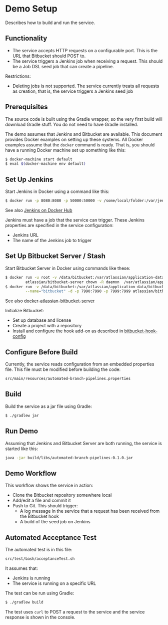 # Demo Setup

Describes how to build and run the service.


## Functionality
* The service accepts HTTP requests on a configurable port. This is the URL that
  Bitbucket should POST to.
* The service triggers a Jenkins job when receiving a request. This should be a Job DSL
  seed job that can create a pipeline.

Restrictions:
* Deleting jobs is not supported. The service currently treats all requests as creation,
  that is, the service triggers a Jenkins seed job


## Prerequisites
The source code is built using the Gradle wrapper, so the very first build will download
Gradle stuff. You do not need to have Gradle installed.

The demo assumes that Jenkins and Bitbucket are available. This document provides Docker
examples on setting up these systems. All Docker examples assume that the `docker` command
is ready. That is, you should have a running Docker machine set up something like this:

```sh
$ docker-machine start default
$ eval $(docker-machine env default)
```

## Set Up Jenkins
Start Jenkins in Docker using a command like this:

```sh
$ docker run -p 8080:8080 -p 50000:50000 -v /some/local/folder:/var/jenkins_home jenkins
```

See also [Jenkins on Docker Hub](https://hub.docker.com/_/jenkins/)

Jenkins must have a job that the service can trigger.
These Jenkins properties are specified in the service configuration:

* Jenkins URL
* The name of the Jenkins job to trigger


## Set Up Bitbucket Server / Stash
Start Bitbucket Server in Docker using commands like these:

```sh
$ docker run -u root -v /data/bitbucket:/var/atlassian/application-data/bitbucket \
         atlassian/bitbucket-server chown -R daemon  /var/atlassian/application-data/bitbucket
$ docker run -v /data/bitbucket:/var/atlassian/application-data/bitbucket \
         --name="bitbucket" -d -p 7990:7990 -p 7999:7999 atlassian/bitbucket-server
```

See also [docker-atlassian-bitbucket-server](https://bitbucket.org/atlassian/docker-atlassian-bitbucket-server)

Initialize Bitbucket:
* Set up database and license
* Create a project with a repository
* Install and configure the hook add-on as described in [bitbucket-hook-config](bitbucket-hook-config.md)


## Configure Before Build
Currently, the service reads configuration from an embedded properties file.
This file must be modified before building the code:

```sh
src/main/resources/automated-branch-pipelines.properties
```

## Build
Build the service as a jar file using Gradle:

```sh
$ ./gradlew jar
```

## Run Demo
Assuming that Jenkins and Bitbucket Server are both running, the service is started like
this:

```sh
java -jar build/libs/automated-branch-pipelines-0.1.0.jar
```


## Demo Workflow
This workflow shows the service in action:

* Clone the Bitbucket repository somewhere local
* Add/edit a file and commit it
* Push to Git. This should trigger:
  * A log message in the service that a request has been received from the Bitbucket hook
  * A build of the seed job on Jenkins


## Automated Acceptance Test
The automated test is in this file:

```sh
src/test/bash/acceptanceTest.sh
```

It assumes that:
* Jenkins is running
* The service is running on a specific URL

The test can be run using Gradle:

```sh
$ ./gradlew build
```

The test uses `curl` to POST a request to the service and the service response is shown
in the console.
